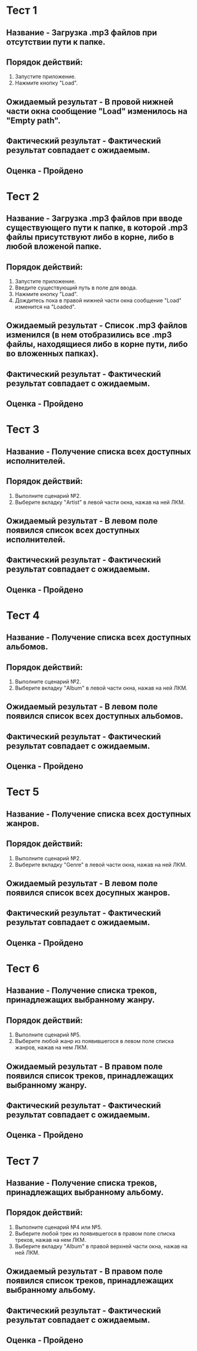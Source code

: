 #  Тест 1
## Название - Загрузка .mp3 файлов при отсутствии пути к папке.
## Порядок действий: 
1. Запустите приложение.
2. Нажмите кнопку "Load".
## Ожидаемый результат - В провой нижней части окна сообщение "Load" изменилось на "Empty path".
## Фактический результат - Фактический результат совпадает с ожидаемым.
## Оценка - Пройдено

#  Тест 2
## Название - Загрузка .mp3 файлов при вводе существующего пути к папке, в которой .mp3 файлы присутствуют либо в корне, либо в любой вложеной папке.
## Порядок действий: 
1. Запустите приложение.
2. Введите существующий путь в поле для ввода.
3. Нажмите кнопку "Load".
4. Дождитесь пока в правой нижней части окна сообщение "Load" изменится на "Loaded".
## Ожидаемый результат - Список .mp3 файлов изменился (в нем отобразились все .mp3 файлы, находящиеся либо в корне пути, либо во вложенных папках).
## Фактический результат - Фактический результат совпадает с ожидаемым.
## Оценка - Пройдено

#  Тест 3
## Название - Получение списка всех доступных исполнителей.
## Порядок действий: 
1. Выполните сценарий №2. 
2. Выберите вкладку "Artist" в левой части окна, нажав на ней ЛКМ.
## Ожидаемый результат - В левом поле появился список всех доступных исполнителей.
## Фактический результат - Фактический результат совпадает с ожидаемым.
## Оценка - Пройдено

#  Тест 4
## Название - Получение списка всех доступных альбомов.
## Порядок действий: 
1. Выполните сценарий №2.
2. Выберите вкладку "Album" в левой части окна, нажав на ней ЛКМ.
## Ожидаемый результат - В левом поле появился список всех доступных альбомов.
## Фактический результат - Фактический результат совпадает с ожидаемым.
## Оценка - Пройдено

#  Тест 5
## Название - Получение списка всех доступных жанров.
## Порядок действий: 
1. Выполните сценарий №2. 
2. Выберите вкладку "Genre" в левой части окна, нажав на ней ЛКМ.
## Ожидаемый результат - В левом поле появился список всех досупных жанров.
## Фактический результат - Фактический результат совпадает с ожидаемым.
## Оценка - Пройдено

#  Тест 6
## Название - Получение списка треков, принадлежащих выбранному жанру.
## Порядок действий: 
1. Выполните сценарий №5.
2. Выберите любой жанр из появившегося в левом поле списка жанров, нажав на нем ЛКМ.
## Ожидаемый результат - В правом поле появился список треков, принадлежащих выбранному жанру.
## Фактический результат - Фактический результат совпадает с ожидаемым.
## Оценка - Пройдено

#  Тест 7
## Название - Получение списка треков, принадлежащих выбранному альбому.
## Порядок действий: 
1. Выполните сценарий №4 или №5. 
2. Выберите любой трек из появившегося в правом поле списка треков, нажав на нем ЛКМ. 
3. Выберите вкладку "Album" в правой верхней части окна, нажав на ней ЛКМ.
## Ожидаемый результат - В правом поле появился список треков, принадлежащих выбранному альбому.
## Фактический результат - Фактический результат совпадает с ожидаемым.
## Оценка - Пройдено
